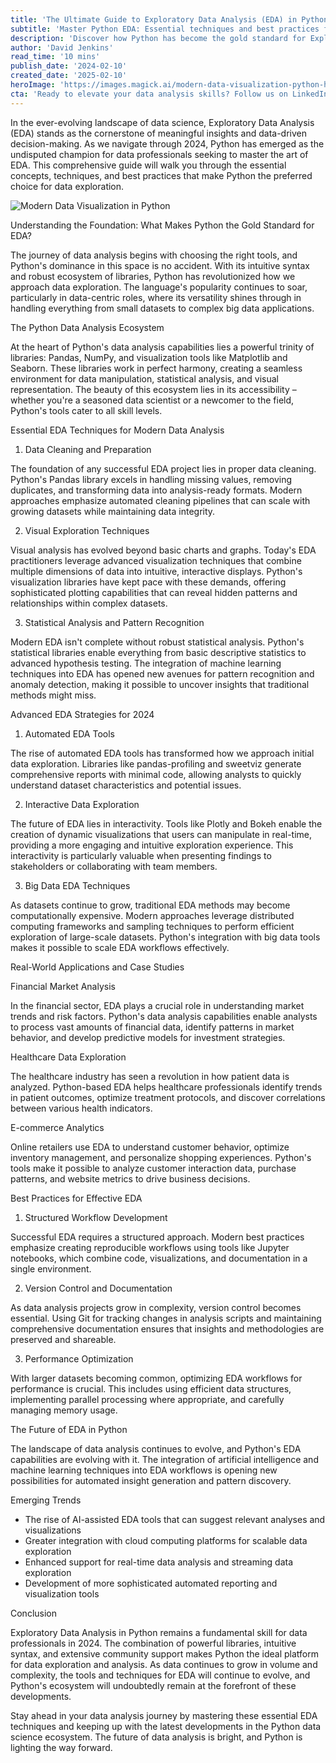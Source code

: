 ```yaml
---
title: 'The Ultimate Guide to Exploratory Data Analysis (EDA) in Python: Unlocking the Power of Data in 2024'
subtitle: 'Master Python EDA: Essential techniques and best practices for modern data analysis'
description: 'Discover how Python has become the gold standard for Exploratory Data Analysis (EDA) in 2024. This comprehensive guide covers essential techniques, advanced strategies, and real-world applications of EDA using Python\'s powerful ecosystem of libraries. Learn about automated tools, interactive visualizations, and emerging trends in data analysis.'
author: 'David Jenkins'
read_time: '10 mins'
publish_date: '2024-02-10'
created_date: '2025-02-10'
heroImage: 'https://images.magick.ai/modern-data-visualization-python-hero.jpg'
cta: 'Ready to elevate your data analysis skills? Follow us on LinkedIn for daily insights, tutorials, and updates on the latest developments in Python EDA and data science. Join our community of data professionals!'
---
```


In the ever-evolving landscape of data science, Exploratory Data Analysis (EDA) stands as the cornerstone of meaningful insights and data-driven decision-making. As we navigate through 2024, Python has emerged as the undisputed champion for data professionals seeking to master the art of EDA. This comprehensive guide will walk you through the essential concepts, techniques, and best practices that make Python the preferred choice for data exploration.

![Modern Data Visualization in Python](https://i.magick.ai/PIXE/1739190077029_magick_img.webp)

Understanding the Foundation: What Makes Python the Gold Standard for EDA?

The journey of data analysis begins with choosing the right tools, and Python's dominance in this space is no accident. With its intuitive syntax and robust ecosystem of libraries, Python has revolutionized how we approach data exploration. The language's popularity continues to soar, particularly in data-centric roles, where its versatility shines through in handling everything from small datasets to complex big data applications.

The Python Data Analysis Ecosystem

At the heart of Python's data analysis capabilities lies a powerful trinity of libraries: Pandas, NumPy, and visualization tools like Matplotlib and Seaborn. These libraries work in perfect harmony, creating a seamless environment for data manipulation, statistical analysis, and visual representation. The beauty of this ecosystem lies in its accessibility – whether you're a seasoned data scientist or a newcomer to the field, Python's tools cater to all skill levels.

Essential EDA Techniques for Modern Data Analysis

1. Data Cleaning and Preparation

The foundation of any successful EDA project lies in proper data cleaning. Python's Pandas library excels in handling missing values, removing duplicates, and transforming data into analysis-ready formats. Modern approaches emphasize automated cleaning pipelines that can scale with growing datasets while maintaining data integrity.

2. Visual Exploration Techniques

Visual analysis has evolved beyond basic charts and graphs. Today's EDA practitioners leverage advanced visualization techniques that combine multiple dimensions of data into intuitive, interactive displays. Python's visualization libraries have kept pace with these demands, offering sophisticated plotting capabilities that can reveal hidden patterns and relationships within complex datasets.

3. Statistical Analysis and Pattern Recognition

Modern EDA isn't complete without robust statistical analysis. Python's statistical libraries enable everything from basic descriptive statistics to advanced hypothesis testing. The integration of machine learning techniques into EDA has opened new avenues for pattern recognition and anomaly detection, making it possible to uncover insights that traditional methods might miss.

Advanced EDA Strategies for 2024

1. Automated EDA Tools

The rise of automated EDA tools has transformed how we approach initial data exploration. Libraries like pandas-profiling and sweetviz generate comprehensive reports with minimal code, allowing analysts to quickly understand dataset characteristics and potential issues.

2. Interactive Data Exploration

The future of EDA lies in interactivity. Tools like Plotly and Bokeh enable the creation of dynamic visualizations that users can manipulate in real-time, providing a more engaging and intuitive exploration experience. This interactivity is particularly valuable when presenting findings to stakeholders or collaborating with team members.

3. Big Data EDA Techniques

As datasets continue to grow, traditional EDA methods may become computationally expensive. Modern approaches leverage distributed computing frameworks and sampling techniques to perform efficient exploration of large-scale datasets. Python's integration with big data tools makes it possible to scale EDA workflows effectively.

Real-World Applications and Case Studies

Financial Market Analysis

In the financial sector, EDA plays a crucial role in understanding market trends and risk factors. Python's data analysis capabilities enable analysts to process vast amounts of financial data, identify patterns in market behavior, and develop predictive models for investment strategies.

Healthcare Data Exploration

The healthcare industry has seen a revolution in how patient data is analyzed. Python-based EDA helps healthcare professionals identify trends in patient outcomes, optimize treatment protocols, and discover correlations between various health indicators.

E-commerce Analytics

Online retailers use EDA to understand customer behavior, optimize inventory management, and personalize shopping experiences. Python's tools make it possible to analyze customer interaction data, purchase patterns, and website metrics to drive business decisions.

Best Practices for Effective EDA

1. Structured Workflow Development

Successful EDA requires a structured approach. Modern best practices emphasize creating reproducible workflows using tools like Jupyter notebooks, which combine code, visualizations, and documentation in a single environment.

2. Version Control and Documentation

As data analysis projects grow in complexity, version control becomes essential. Using Git for tracking changes in analysis scripts and maintaining comprehensive documentation ensures that insights and methodologies are preserved and shareable.

3. Performance Optimization

With larger datasets becoming common, optimizing EDA workflows for performance is crucial. This includes using efficient data structures, implementing parallel processing where appropriate, and carefully managing memory usage.

The Future of EDA in Python

The landscape of data analysis continues to evolve, and Python's EDA capabilities are evolving with it. The integration of artificial intelligence and machine learning techniques into EDA workflows is opening new possibilities for automated insight generation and pattern discovery.

Emerging Trends

- The rise of AI-assisted EDA tools that can suggest relevant analyses and visualizations
- Greater integration with cloud computing platforms for scalable data exploration
- Enhanced support for real-time data analysis and streaming data exploration
- Development of more sophisticated automated reporting and visualization tools

Conclusion

Exploratory Data Analysis in Python remains a fundamental skill for data professionals in 2024. The combination of powerful libraries, intuitive syntax, and extensive community support makes Python the ideal platform for data exploration and analysis. As data continues to grow in volume and complexity, the tools and techniques for EDA will continue to evolve, and Python's ecosystem will undoubtedly remain at the forefront of these developments.

Stay ahead in your data analysis journey by mastering these essential EDA techniques and keeping up with the latest developments in the Python data science ecosystem. The future of data analysis is bright, and Python is lighting the way forward.